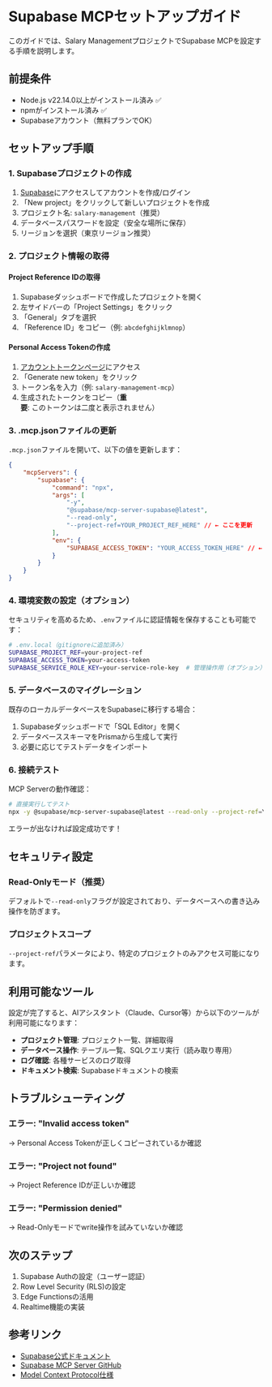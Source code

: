 # Supabase MCPセットアップガイド

このガイドでは、Salary ManagementプロジェクトでSupabase MCPを設定する手順を説明します。

## 前提条件

- Node.js v22.14.0以上がインストール済み ✅
- npmがインストール済み ✅
- Supabaseアカウント（無料プランでOK）

## セットアップ手順

### 1. Supabaseプロジェクトの作成

1. [Supabase](https://supabase.com)にアクセスしてアカウントを作成/ログイン
2. 「New project」をクリックして新しいプロジェクトを作成
3. プロジェクト名: `salary-management`（推奨）
4. データベースパスワードを設定（安全な場所に保存）
5. リージョンを選択（東京リージョン推奨）

### 2. プロジェクト情報の取得

#### Project Reference IDの取得

1. Supabaseダッシュボードで作成したプロジェクトを開く
2. 左サイドバーの「Project Settings」をクリック
3. 「General」タブを選択
4. 「Reference ID」をコピー（例: `abcdefghijklmnop`）

#### Personal Access Tokenの作成

1. [アカウントトークンページ](https://supabase.com/dashboard/account/tokens)にアクセス
2. 「Generate new token」をクリック
3. トークン名を入力（例: `salary-management-mcp`）
4. 生成されたトークンをコピー（**重要**: このトークンは二度と表示されません）

### 3. .mcp.jsonファイルの更新

`.mcp.json`ファイルを開いて、以下の値を更新します：

```json
{
	"mcpServers": {
		"supabase": {
			"command": "npx",
			"args": [
				"-y",
				"@supabase/mcp-server-supabase@latest",
				"--read-only",
				"--project-ref=YOUR_PROJECT_REF_HERE" // ← ここを更新
			],
			"env": {
				"SUPABASE_ACCESS_TOKEN": "YOUR_ACCESS_TOKEN_HERE" // ← ここを更新
			}
		}
	}
}
```

### 4. 環境変数の設定（オプション）

セキュリティを高めるため、`.env`ファイルに認証情報を保存することも可能です：

```bash
# .env.local（gitignoreに追加済み）
SUPABASE_PROJECT_REF=your-project-ref
SUPABASE_ACCESS_TOKEN=your-access-token
SUPABASE_SERVICE_ROLE_KEY=your-service-role-key  # 管理操作用（オプション）
```

### 5. データベースのマイグレーション

既存のローカルデータベースをSupabaseに移行する場合：

1. Supabaseダッシュボードで「SQL Editor」を開く
2. データベーススキーマをPrismaから生成して実行
3. 必要に応じてテストデータをインポート

### 6. 接続テスト

MCP Serverの動作確認：

```bash
# 直接実行してテスト
npx -y @supabase/mcp-server-supabase@latest --read-only --project-ref=YOUR_PROJECT_REF
```

エラーが出なければ設定成功です！

## セキュリティ設定

### Read-Onlyモード（推奨）

デフォルトで`--read-only`フラグが設定されており、データベースへの書き込み操作を防ぎます。

### プロジェクトスコープ

`--project-ref`パラメータにより、特定のプロジェクトのみアクセス可能になります。

## 利用可能なツール

設定が完了すると、AIアシスタント（Claude、Cursor等）から以下のツールが利用可能になります：

- **プロジェクト管理**: プロジェクト一覧、詳細取得
- **データベース操作**: テーブル一覧、SQLクエリ実行（読み取り専用）
- **ログ確認**: 各種サービスのログ取得
- **ドキュメント検索**: Supabaseドキュメントの検索

## トラブルシューティング

### エラー: "Invalid access token"

→ Personal Access Tokenが正しくコピーされているか確認

### エラー: "Project not found"

→ Project Reference IDが正しいか確認

### エラー: "Permission denied"

→ Read-Onlyモードでwrite操作を試みていないか確認

## 次のステップ

1. Supabase Authの設定（ユーザー認証）
2. Row Level Security (RLS)の設定
3. Edge Functionsの活用
4. Realtime機能の実装

## 参考リンク

- [Supabase公式ドキュメント](https://supabase.com/docs)
- [Supabase MCP Server GitHub](https://github.com/supabase-community/supabase-mcp)
- [Model Context Protocol仕様](https://modelcontextprotocol.io)
